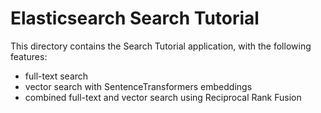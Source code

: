 # Elasticsearch Search Tutorial

This directory contains the Search Tutorial application, with the following features:

- full-text search
- vector search with SentenceTransformers embeddings
- combined full-text and vector search using Reciprocal Rank Fusion
